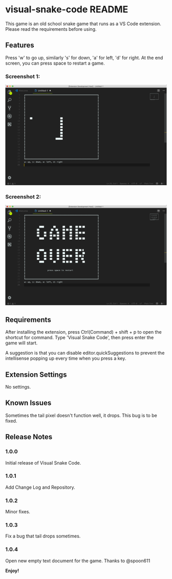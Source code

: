 # visual-snake-code README

This game is an old school snake game that runs as a VS Code extension. Please read the requirements before using.

## Features

Press 'w' to go up, similarly 's' for down, 'a' for left, 'd' for right. At the end screen, you can press space to restart a game.
### Screenshot 1:
![gameplay1](screenshot/gameplay1.png)
### Screenshot 2:
![gameplay2](screenshot/gameplay2.png)

## Requirements

After installing the extension, press Ctrl(Command) + shift + p to open the shortcut for command. Type 'Visual Snake Code', then press enter the game will start. 

A suggestion is that you can disable editor.quickSuggestions to prevent the intellisense popping up every time when you press a key.

## Extension Settings

No settings.

## Known Issues

Sometimes the tail pixel doesn't function well, it drops. This bug is to be fixed.

## Release Notes

### 1.0.0

Initial release of Visual Snake Code.

### 1.0.1

Add Change Log and Repository.

### 1.0.2

Minor fixes.

### 1.0.3

Fix a bug that tail drops sometimes.

### 1.0.4
Open new empty text document for the game. Thanks to @spoon611

**Enjoy!**
